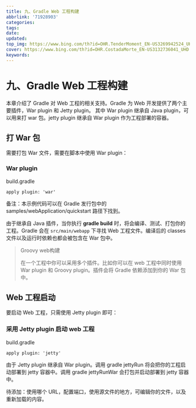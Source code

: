 ```yaml
---
title: 九、Gradle Web 工程构建
abbrlink: '71928903'
categories: 
tags: 
date: 
updated: 
top_img: https://www.bing.com/th?id=OHR.TenderMoment_EN-US3269942524_UHD.jpg
cover: https://www.bing.com/th?id=OHR.CostadaMorte_EN-US3132736041_UHD.jpg
keywords: 
---
```

# 九、Gradle Web 工程构建

本章介绍了 Gradle 对 Web 工程的相关支持。Gradle 为 Web 开发提供了两个主要插件，War plugin 和 Jetty plugin。 其中 War plugin 继承自 Java plugin，可以用来打 war 包。jetty plugin 继承自 War plugin 作为工程部署的容器。

## 打 War 包

需要打包 War 文件，需要在脚本中使用 War plugin：

### War plugin

build.gradle

```
apply plugin: 'war'
```

备注：本示例代码可以在 Gradle 发行包中的 samples/webApplication/quickstart 路径下找到。

由于继承自 Java 插件，当你执行 **gradle build** 时，将会编译、测试、打包你的工程。Gradle 会在 `src/main/webapp` 下寻找 Web 工程文件。编译后的 classes 文件以及运行时依赖也都会被包含在 War 包中。

> Groovy web构建
>
> 在一个工程中你可以采用多个插件。比如你可以在 web 工程中同时使用 War plugin 和 Groovy plugin。插件会将 Gradle 依赖添加到你的 War 包中。

## Web 工程启动

要启动 Web 工程，只需使用 Jetty plugin 即可：

### 采用 Jetty plugin 启动 web 工程

build.gradle

```
apply plugin: 'jetty'
```

由于 Jetty plugin 继承自 War plugin。调用 gradle jettyRun 将会把你的工程启动部署到 jetty 容器中。调用 gradle jettyRunWar 会打包并启动部署到 jetty 容器中。

待添加：使用哪个 URL，配置端口，使用源文件的地方，可编辑你的文件，以及重新加载的内容。
